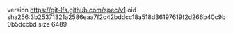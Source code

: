 version https://git-lfs.github.com/spec/v1
oid sha256:3b25371321a2586eaa7f2c42bddcc18a518d36197619f2d266b40c9b0b5dccbd
size 6489
